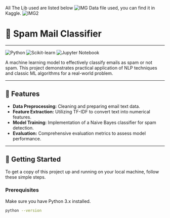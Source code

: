 All The Lib used are listed below
![IMG](https://github.com/user-attachments/assets/440286eb-d64c-4456-82b4-354331060114)
Data file used, you can find it in Kaggle. 
![IMG2](https://github.com/user-attachments/assets/b5fa7453-30e7-45df-82b5-cd0cdee55c1f)
# 📧 Spam Mail Classifier

---

![Python](https://img.shields.io/badge/Python-3.x-blue?style=flat-square&logo=python)
![Scikit-learn](https://img.shields.io/badge/Scikit--learn-0.24-orange?style=flat-square&logo=scikit-learn)
![Jupyter Notebook](https://img.shields.io/badge/Jupyter-Notebook-red?style=flat-square&logo=jupyter)

A machine learning model to effectively classify emails as spam or not spam. This project demonstrates practical application of NLP techniques and classic ML algorithms for a real-world problem.

---

## 🌟 Features

* **Data Preprocessing:** Cleaning and preparing email text data.
* **Feature Extraction:** Utilizing TF-IDF to convert text into numerical features.
* **Model Training:** Implementation of a Naive Bayes classifier for spam detection.
* **Evaluation:** Comprehensive evaluation metrics to assess model performance.

---

## 🚀 Getting Started

To get a copy of this project up and running on your local machine, follow these simple steps.

### Prerequisites

Make sure you have Python 3.x installed.

```bash
python --version
